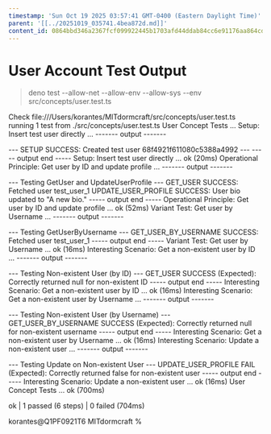 ```yaml
---
timestamp: 'Sun Oct 19 2025 03:57:41 GMT-0400 (Eastern Daylight Time)'
parent: '[[../20251019_035741.4bea872d.md]]'
content_id: 0864bbd346a2367fcf099922445b1703afd44ddab84cc6e91176aa864cd1a1de
---
```


# User Account Test Output

> deno test --allow-net --allow-env --allow-sys --env src/concepts/user.test.ts

Check file:///Users/korantes/MITdormcraft/src/concepts/user.test.ts
running 1 test from ./src/concepts/user.test.ts
User Concept Tests ...
Setup: Insert test user directly ...
\------- output -------

\--- SETUP SUCCESS: Created test user 68f4921f611080c5388a4992 ---
\----- output end -----
Setup: Insert test user directly ... ok (20ms)
Operational Principle: Get user by ID and update profile ...
\------- output -------

\--- Testing GetUser and UpdateUserProfile ---
GET\_USER SUCCESS: Fetched user test\_user\_1
UPDATE\_USER\_PROFILE SUCCESS: User bio updated to "A new bio."
\----- output end -----
Operational Principle: Get user by ID and update profile ... ok (52ms)
Variant Test: Get user by Username ...
\------- output -------

\--- Testing GetUserByUsername ---
GET\_USER\_BY\_USERNAME SUCCESS: Fetched user test\_user\_1
\----- output end -----
Variant Test: Get user by Username ... ok (16ms)
Interesting Scenario: Get a non-existent user by ID ...
\------- output -------

\--- Testing Non-existent User (by ID) ---
GET\_USER SUCCESS (Expected): Correctly returned null for non-existent ID
\----- output end -----
Interesting Scenario: Get a non-existent user by ID ... ok (16ms)
Interesting Scenario: Get a non-existent user by Username ...
\------- output -------

\--- Testing Non-existent User (by Username) ---
GET\_USER\_BY\_USERNAME SUCCESS (Expected): Correctly returned null for non-existent username
\----- output end -----
Interesting Scenario: Get a non-existent user by Username ... ok (16ms)
Interesting Scenario: Update a non-existent user ...
\------- output -------

\--- Testing Update on Non-existent User ---
UPDATE\_USER\_PROFILE FAIL (Expected): Correctly returned false for non-existent user
\----- output end -----
Interesting Scenario: Update a non-existent user ... ok (16ms)
User Concept Tests ... ok (700ms)

ok | 1 passed (6 steps) | 0 failed (704ms)

korantes@Q1PF0921T6 MITdormcraft %

